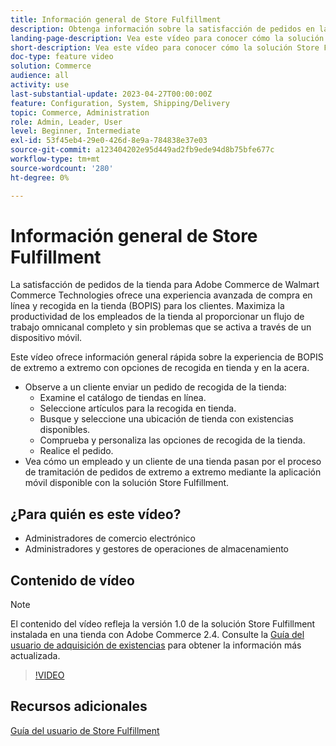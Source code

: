 ```yaml
---
title: Información general de Store Fulfillment
description: Obtenga información sobre la satisfacción de pedidos en la tienda para Adobe Commerce de Walmart Commerce Technologies, una solución avanzada de cumplimiento omnicanal que ofrece una experiencia integral de compra en línea y recogida en la tienda (BOPIS).
landing-page-description: Vea este vídeo para conocer cómo la solución Store Fulfillment ofrece a los clientes la comodidad de los flujos de trabajo de recogida en tienda y en la acera y de los empleados de tienda más eficientes y listos para dispositivos móviles para recoger, almacenar en zona intermedia y entregar a los clientes pedidos de recogida en la tienda.
short-description: Vea este vídeo para conocer cómo la solución Store Fulfillment ofrece a los clientes la comodidad de los flujos de trabajo de recogida en tienda y en la acera y de los empleados de tienda más eficientes y listos para dispositivos móviles para recoger, almacenar en zona intermedia y entregar a los clientes pedidos de recogida en la tienda.
doc-type: feature video
solution: Commerce
audience: all
activity: use
last-substantial-update: 2023-04-27T00:00:00Z
feature: Configuration, System, Shipping/Delivery
topic: Commerce, Administration
role: Admin, Leader, User
level: Beginner, Intermediate
exl-id: 53f45eb4-29e0-426d-8e9a-784838e37e03
source-git-commit: a123404202e95d449ad2fb9ede94d8b75bfe677c
workflow-type: tm+mt
source-wordcount: '280'
ht-degree: 0%

---
```


# Información general de Store Fulfillment

La satisfacción de pedidos de la tienda para Adobe Commerce de Walmart Commerce Technologies ofrece una experiencia avanzada de compra en línea y recogida en la tienda (BOPIS) para los clientes. Maximiza la productividad de los empleados de la tienda al proporcionar un flujo de trabajo omnicanal completo y sin problemas que se activa a través de un dispositivo móvil.

Este vídeo ofrece información general rápida sobre la experiencia de BOPIS de extremo a extremo con opciones de recogida en tienda y en la acera.

- Observe a un cliente enviar un pedido de recogida de la tienda:
   - Examine el catálogo de tiendas en línea.
   - Seleccione artículos para la recogida en tienda.
   - Busque y seleccione una ubicación de tienda con existencias disponibles.
   - Comprueba y personaliza las opciones de recogida de la tienda.
   - Realice el pedido.
- Vea cómo un empleado y un cliente de una tienda pasan por el proceso de tramitación de pedidos de extremo a extremo mediante la aplicación móvil disponible con la solución Store Fulfillment.

## ¿Para quién es este vídeo?

- Administradores de comercio electrónico
- Administradores y gestores de operaciones de almacenamiento

## Contenido de vídeo

>[!NOTE]
>
>El contenido del vídeo refleja la versión 1.0 de la solución Store Fulfillment instalada en una tienda con Adobe Commerce 2.4. Consulte la [Guía del usuario de adquisición de existencias](https://experienceleague.adobe.com/docs/commerce-merchant-services/store-fulfillment/introduction.html?lang=es) para obtener la información más actualizada.

>[!VIDEO](https://video.tv.adobe.com/v/343653?quality=12&learn=on)

## Recursos adicionales

[Guía del usuario de Store Fulfillment](https://experienceleague.adobe.com/docs/commerce-merchant-services/store-fulfillment/introduction.html?lang=es)
